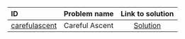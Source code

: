 | ID | Problem name | Link to solution |
|:---|:---|:---:|
| [carefulascent](https://open.kattis.com/problems/carefulascent) | Careful Ascent | [Solution](https://github.com/versenyi98/kattis-solutions/tree/main/solutions/Careful%20Ascent)|
